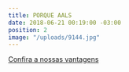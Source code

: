 ```yaml
---
title: PORQUE AALS
date: 2018-06-21 00:19:00 -03:00
position: 2
image: "/uploads/9144.jpg"
---
```


[Confira a nossas vantagens](vantagens/)